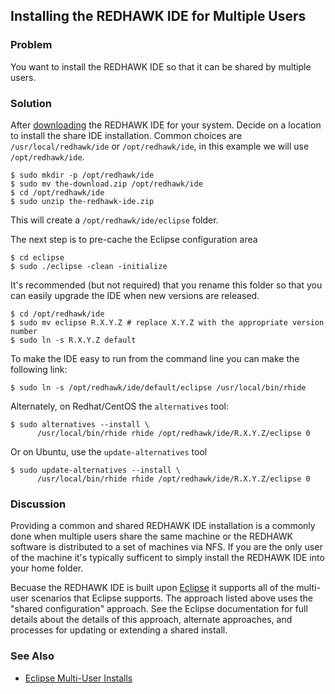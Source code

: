 Installing the REDHAWK IDE for Multiple Users
---------------------------------------------

### Problem

You want to install the REDHAWK IDE so that it can be shared by multiple
users.

### Solution

After
[downloading](http://redhawksdr.github.com/Documentation/download.html)
the REDHAWK IDE for your system. Decide on a location to install the
share IDE installation. Common choices are `/usr/local/redhawk/ide` or
`/opt/redhawk/ide`, in this example we will use `/opt/redhawk/ide`.

    $ sudo mkdir -p /opt/redhawk/ide
    $ sudo mv the-download.zip /opt/redhawk/ide
    $ cd /opt/redhawk/ide
    $ sudo unzip the-redhawk-ide.zip

This will create a `/opt/redhawk/ide/eclipse` folder.

The next step is to pre-cache the Eclipse configuration area

    $ cd eclipse
    $ sudo ./eclipse -clean -initialize

It's recommended (but not required) that you rename this folder so that
you can easily upgrade the IDE when new versions are released.

    $ cd /opt/redhawk/ide
    $ sudo mv eclipse R.X.Y.Z # replace X.Y.Z with the appropriate version number
    $ sudo ln -s R.X.Y.Z default

To make the IDE easy to run from the command line you can make the
following link:

    $ sudo ln -s /opt/redhawk/ide/default/eclipse /usr/local/bin/rhide

Alternately, on Redhat/CentOS the `alternatives` tool:

    $ sudo alternatives --install \
          /usr/local/bin/rhide rhide /opt/redhawk/ide/R.X.Y.Z/eclipse 0

Or on Ubuntu, use the `update-alternatives` tool

    $ sudo update-alternatives --install \
          /usr/local/bin/rhide rhide /opt/redhawk/ide/R.X.Y.Z/eclipse 0

### Discussion

Providing a common and shared REDHAWK IDE installation is a commonly
done when multiple users share the same machine or the REDHAWK software
is distributed to a set of machines via NFS. If you are the only user of
the machine it's typically sufficent to simply install the REDHAWK IDE
into your home folder.

Becuase the REDHAWK IDE is built upon [Eclipse](http://www.eclipse.org)
it supports all of the multi-user scenarios that Eclipse supports. The
approach listed above uses the "shared configuration" approach. See the
Eclipse documentation for full details about the details of this
approach, alternate approaches, and processes for updating or extending
a shared install.

### See Also

-   [Eclipse Multi-User
    Installs](http://help.eclipse.org/indigo/index.jsp?topic=%2Forg.eclipse.platform.doc.isv%2Freference%2Fmisc%2Fmulti_user_installs.html)

